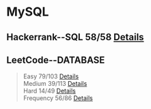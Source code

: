 
# MySQL
## Hackerrank--SQL 58/58 [Details](https://github.com/chongchong6/SQL/tree/master/HackerRank_SQL)
## LeetCode--DATABASE 
> Easy 79/103 [Details](https://github.com/chongchong6/SQL/tree/master/LeetCode/Easy)<br>
> Medium 39/113 [Details](https://github.com/chongchong6/SQL/tree/master/LeetCode/Medium)<br>
> Hard 14/49 [Details](https://github.com/chongchong6/SQL/tree/master/LeetCode/Hard)<br>
> Frequency 56/86 [Details](https://github.com/cc59chong/SQL-Practice/tree/master/LeetCode/Frequency)
